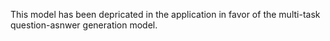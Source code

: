 This model has been depricated in the application in favor of the multi-task question-asnwer generation model.

